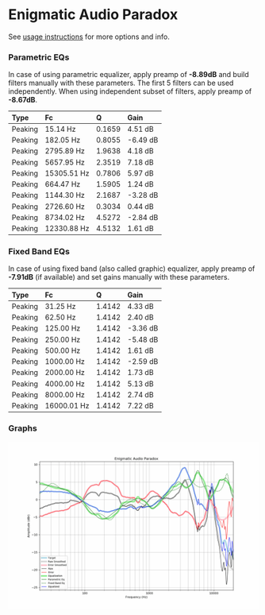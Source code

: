 # Enigmatic Audio Paradox
See [usage instructions](https://github.com/jaakkopasanen/AutoEq#usage) for more options and info.

### Parametric EQs
In case of using parametric equalizer, apply preamp of **-8.89dB** and build filters manually
with these parameters. The first 5 filters can be used independently.
When using independent subset of filters, apply preamp of **-8.67dB**.

| Type    | Fc          |      Q | Gain     |
|:--------|:------------|:-------|:---------|
| Peaking | 15.14 Hz    | 0.1659 | 4.51 dB  |
| Peaking | 182.05 Hz   | 0.8055 | -6.49 dB |
| Peaking | 2795.89 Hz  | 1.9638 | 4.18 dB  |
| Peaking | 5657.95 Hz  | 2.3519 | 7.18 dB  |
| Peaking | 15305.51 Hz | 0.7806 | 5.97 dB  |
| Peaking | 664.47 Hz   | 1.5905 | 1.24 dB  |
| Peaking | 1144.30 Hz  | 2.1687 | -3.28 dB |
| Peaking | 2726.60 Hz  | 0.3034 | 0.44 dB  |
| Peaking | 8734.02 Hz  | 4.5272 | -2.84 dB |
| Peaking | 12330.88 Hz | 4.5132 | 1.61 dB  |

### Fixed Band EQs
In case of using fixed band (also called graphic) equalizer, apply preamp of **-7.91dB**
(if available) and set gains manually with these parameters.

| Type    | Fc          |      Q | Gain     |
|:--------|:------------|:-------|:---------|
| Peaking | 31.25 Hz    | 1.4142 | 4.33 dB  |
| Peaking | 62.50 Hz    | 1.4142 | 2.40 dB  |
| Peaking | 125.00 Hz   | 1.4142 | -3.36 dB |
| Peaking | 250.00 Hz   | 1.4142 | -5.48 dB |
| Peaking | 500.00 Hz   | 1.4142 | 1.61 dB  |
| Peaking | 1000.00 Hz  | 1.4142 | -2.59 dB |
| Peaking | 2000.00 Hz  | 1.4142 | 1.73 dB  |
| Peaking | 4000.00 Hz  | 1.4142 | 5.13 dB  |
| Peaking | 8000.00 Hz  | 1.4142 | 2.74 dB  |
| Peaking | 16000.01 Hz | 1.4142 | 7.22 dB  |

### Graphs
![](./Enigmatic%20Audio%20Paradox.png)
